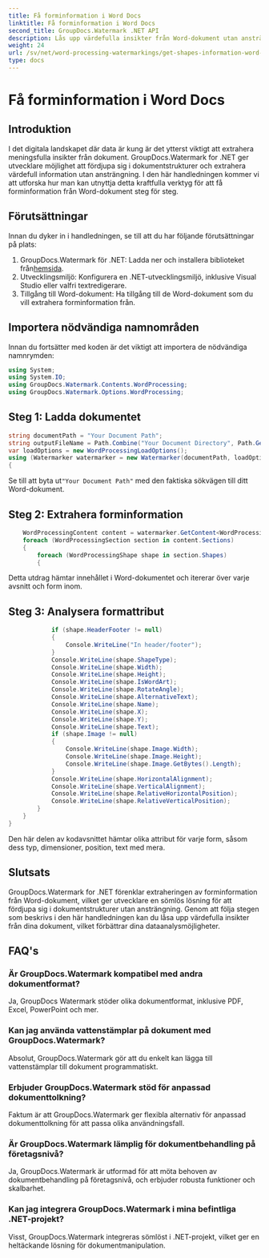 ```yaml
---
title: Få forminformation i Word Docs
linktitle: Få forminformation i Word Docs
second_title: GroupDocs.Watermark .NET API
description: Lås upp värdefulla insikter från Word-dokument utan ansträngning med GroupDocs Watermark for .NET. Extrahera forminformation sömlöst för förbättrad dataanalys.
weight: 24
url: /sv/net/word-processing-watermarkings/get-shapes-information-word-docs/
type: docs
---
```

# Få forminformation i Word Docs

## Introduktion
I det digitala landskapet där data är kung är det ytterst viktigt att extrahera meningsfulla insikter från dokument. GroupDocs.Watermark for .NET ger utvecklare möjlighet att fördjupa sig i dokumentstrukturer och extrahera värdefull information utan ansträngning. I den här handledningen kommer vi att utforska hur man kan utnyttja detta kraftfulla verktyg för att få forminformation från Word-dokument steg för steg.
## Förutsättningar
Innan du dyker in i handledningen, se till att du har följande förutsättningar på plats:
1.  GroupDocs.Watermark för .NET: Ladda ner och installera biblioteket från[hemsida](https://releases.groupdocs.com/Watermark/net/).
2. Utvecklingsmiljö: Konfigurera en .NET-utvecklingsmiljö, inklusive Visual Studio eller valfri textredigerare.
3. Tillgång till Word-dokument: Ha tillgång till de Word-dokument som du vill extrahera forminformation från.

## Importera nödvändiga namnområden
Innan du fortsätter med koden är det viktigt att importera de nödvändiga namnrymden:
```csharp
using System;
using System.IO;
using GroupDocs.Watermark.Contents.WordProcessing;
using GroupDocs.Watermark.Options.WordProcessing;
```
## Steg 1: Ladda dokumentet
```csharp
string documentPath = "Your Document Path";
string outputFileName = Path.Combine("Your Document Directory", Path.GetFileName(documentPath));
var loadOptions = new WordProcessingLoadOptions();
using (Watermarker watermarker = new Watermarker(documentPath, loadOptions))
{
```
 Se till att byta ut`"Your Document Path"` med den faktiska sökvägen till ditt Word-dokument.
## Steg 2: Extrahera forminformation
```csharp
	WordProcessingContent content = watermarker.GetContent<WordProcessingContent>();
	foreach (WordProcessingSection section in content.Sections)
	{
		foreach (WordProcessingShape shape in section.Shapes)
		{
```
Detta utdrag hämtar innehållet i Word-dokumentet och itererar över varje avsnitt och form inom.
## Steg 3: Analysera formattribut
```csharp
			if (shape.HeaderFooter != null)
			{
				Console.WriteLine("In header/footer");
			}
			Console.WriteLine(shape.ShapeType);
			Console.WriteLine(shape.Width);
			Console.WriteLine(shape.Height);
			Console.WriteLine(shape.IsWordArt);
			Console.WriteLine(shape.RotateAngle);
			Console.WriteLine(shape.AlternativeText);
			Console.WriteLine(shape.Name);
			Console.WriteLine(shape.X);
			Console.WriteLine(shape.Y);
			Console.WriteLine(shape.Text);
			if (shape.Image != null)
			{
				Console.WriteLine(shape.Image.Width);
				Console.WriteLine(shape.Image.Height);
				Console.WriteLine(shape.Image.GetBytes().Length);
			}
			Console.WriteLine(shape.HorizontalAlignment);
			Console.WriteLine(shape.VerticalAlignment);
			Console.WriteLine(shape.RelativeHorizontalPosition);
			Console.WriteLine(shape.RelativeVerticalPosition);
		}
	}
}
```
Den här delen av kodavsnittet hämtar olika attribut för varje form, såsom dess typ, dimensioner, position, text med mera.

## Slutsats
GroupDocs.Watermark for .NET förenklar extraheringen av forminformation från Word-dokument, vilket ger utvecklare en sömlös lösning för att fördjupa sig i dokumentstrukturer utan ansträngning. Genom att följa stegen som beskrivs i den här handledningen kan du låsa upp värdefulla insikter från dina dokument, vilket förbättrar dina dataanalysmöjligheter.
## FAQ's
### Är GroupDocs.Watermark kompatibel med andra dokumentformat?
Ja, GroupDocs Watermark stöder olika dokumentformat, inklusive PDF, Excel, PowerPoint och mer.
### Kan jag använda vattenstämplar på dokument med GroupDocs.Watermark?
Absolut, GroupDocs.Watermark gör att du enkelt kan lägga till vattenstämplar till dokument programmatiskt.
### Erbjuder GroupDocs.Watermark stöd för anpassad dokumenttolkning?
Faktum är att GroupDocs.Watermark ger flexibla alternativ för anpassad dokumenttolkning för att passa olika användningsfall.
### Är GroupDocs.Watermark lämplig för dokumentbehandling på företagsnivå?
Ja, GroupDocs.Watermark är utformad för att möta behoven av dokumentbehandling på företagsnivå, och erbjuder robusta funktioner och skalbarhet.
### Kan jag integrera GroupDocs.Watermark i mina befintliga .NET-projekt?
Visst, GroupDocs.Watermark integreras sömlöst i .NET-projekt, vilket ger en heltäckande lösning för dokumentmanipulation.